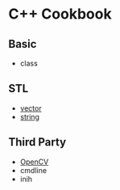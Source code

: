 # C++ Cookbook

## Basic

+ class

## STL

+ [vector](./stl/vector_cookbook.cc)
+ [string](./stl/string_cookbook.cc)

## Third Party

+ [OpenCV](./3rdparty/opencv/README.md)
+ cmdline
+ inih
